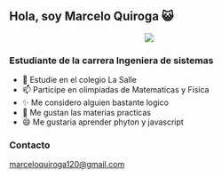## Hola, soy Marcelo Quiroga 😺 

<p align="center">
<img src=https://media1.tenor.com/m/i34-3OM8aHIAAAAC/coraz%C3%B3n-programacion.gif
</p>

### Estudiante de la carrera Ingeniera de sistemas

- 🏫 Estudie en el colegio La Salle
- 📫 Participe en olimpiadas de Matematicas y Fisica
- ✨ Me considero alguien bastante logico
- 📕 Me gustan las materias practicas
- 😄 Me gustaria aprender phyton y javascript

### Contacto
marceloquiroga120@gmail.com
